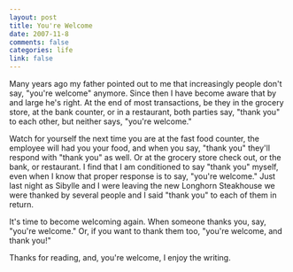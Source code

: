 ```yaml
--- 
layout: post
title: You're Welcome
date: 2007-11-8
comments: false
categories: life
link: false
---
```

Many years ago my father pointed out to me that increasingly people don't say, "you're welcome" anymore.  Since then I have become aware that by and large he's right.  At the end of most transactions, be they in the grocery store, at the bank counter, or in a restaurant, both parties say, "thank you" to each other, but neither says, "you're welcome."

Watch for yourself the next time you are at the fast food counter, the employee will had you your food, and when you say, "thank you" they'll respond with "thank you" as well.  Or at the grocery store check out, or the bank, or restaurant.  I find that I am conditioned to say "thank you" myself, even when I know that proper response is to say, "you're welcome."  Just last night as Sibylle and I were leaving the new Longhorn Steakhouse we were thanked by several people and I said "thank you" to each of them in return.

It's time to become welcoming again.  When someone thanks you, say, "you're welcome."  Or, if you want to thank them too, "you're welcome, and thank you!"

Thanks for reading, and, you're welcome, I enjoy the writing.
